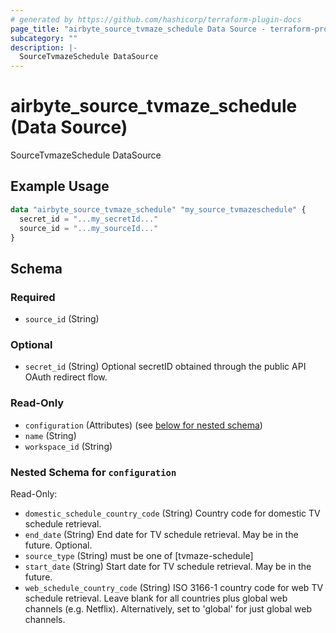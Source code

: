 ```yaml
---
# generated by https://github.com/hashicorp/terraform-plugin-docs
page_title: "airbyte_source_tvmaze_schedule Data Source - terraform-provider-airbyte"
subcategory: ""
description: |-
  SourceTvmazeSchedule DataSource
---
```


# airbyte_source_tvmaze_schedule (Data Source)

SourceTvmazeSchedule DataSource

## Example Usage

```terraform
data "airbyte_source_tvmaze_schedule" "my_source_tvmazeschedule" {
  secret_id = "...my_secretId..."
  source_id = "...my_sourceId..."
}
```

<!-- schema generated by tfplugindocs -->
## Schema

### Required

- `source_id` (String)

### Optional

- `secret_id` (String) Optional secretID obtained through the public API OAuth redirect flow.

### Read-Only

- `configuration` (Attributes) (see [below for nested schema](#nestedatt--configuration))
- `name` (String)
- `workspace_id` (String)

<a id="nestedatt--configuration"></a>
### Nested Schema for `configuration`

Read-Only:

- `domestic_schedule_country_code` (String) Country code for domestic TV schedule retrieval.
- `end_date` (String) End date for TV schedule retrieval. May be in the future. Optional.
- `source_type` (String) must be one of [tvmaze-schedule]
- `start_date` (String) Start date for TV schedule retrieval. May be in the future.
- `web_schedule_country_code` (String) ISO 3166-1 country code for web TV schedule retrieval. Leave blank for
all countries plus global web channels (e.g. Netflix). Alternatively,
set to 'global' for just global web channels.


